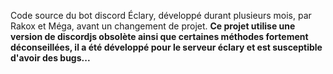 Code source du bot discord Éclary, développé durant plusieurs mois, par Rakox et Méga, avant un changement de projet.
**Ce projet utilise une version de discordjs obsolète ainsi que certaines méthodes fortement déconseillées, il a été développé pour le serveur éclary et est susceptible d'avoir des bugs...**
